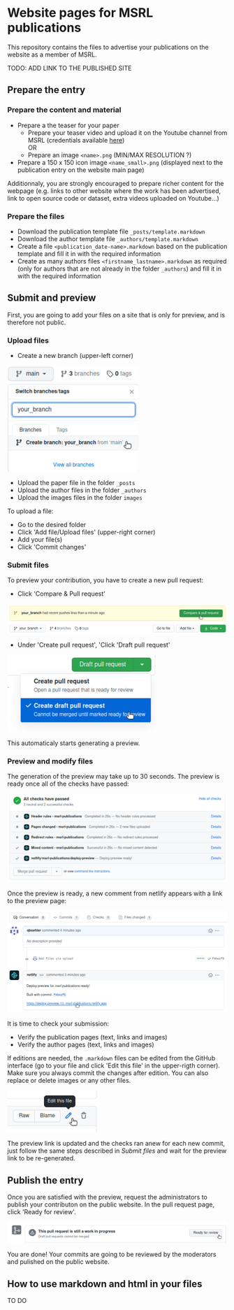 # Website pages for MSRL publications 

This repository contains the files to advertise your publications on the website as a member of MSRL.

TODO: ADD LINK TO THE PUBLISHED SITE

## Prepare the entry

### Prepare the content and material

- Prepare a the teaser for your paper
   - Prepare your teaser video and upload it on the Youtube channel from MSRL (credentials available [here](https://wiki.msrl.ethz.ch/index.php/MSRL_Members:Youtube)) <br>
   OR
   - Prepare an image ```<name>.png```  (MIN/MAX RESOLUTION ?) 
- Prepare a 150 x 150 icon image ```<name_small>.png``` (displayed next to the publication entry on the website main page)

Additionnaly, you are strongly encouraged to prepare richer content for the webpage (e.g. links to other website where the work has been advertised, link to open source code or dataset, extra videos uploaded on Youtube...)

### Prepare the files

- Download the publication template file ```_posts/template.markdown```
- Download the author template file ```_authors/template.markdown```
- Create a file ```<publication_date-name>.markdown``` based on the publication template and fill it in with the required information
- Create as many authors files ```<firstname_lastname>.markdown``` as required (only for authors that are not already in the folder ```_authors```) and fill it in with the required information

## Submit and preview

First, you are going to add your files on a site that is only for preview, and is therefore not public.

### Upload files

- Create a new branch (upper-left corner)

![New branch](documentation/new_branch.png)

- Upload the paper file in the folder ```_posts``` 
- Upload the author files in the folder ```_authors```
- Upload the images files in the folder ```images```

To upload a file:
- Go to the desired folder
- Click 'Add file/Upload files' (upper-right corner)
- Add your file(s)
- Click 'Commit changes'

### Submit files

To preview your contribution, you have to create a new pull request:

- Click 'Compare & Pull request'

![New PR](documentation/create_pr.png)

- Under 'Create pull request', 'Click 'Draft pull request'

![Draft PR](documentation/draft_pr.png)

This automaticaly starts generating a preview.

### Preview and modify files

The generation of the preview may take up to 30 seconds. The preview is ready once all of the checks have passed:

![Checks](documentation/checks.png)

Once the preview is ready, a new comment from netlify appears with a link to the preview page: 

![Link for preview](documentation/preview.png)

It is time to check your submission:
- Verify the publication pages (text, links and images)
- Verify the author pages (text, links and images)

If editions are needed, the ```.markdown``` files can be edited from the GitHub interface (go to your file and click 'Edit this file' in the upper-rigth corner). Make sure you always commit the changes after edition. You can also replace or delete images or any other files.

![Edit MD](documentation/edit_md.png)

The preview link is updated and the checks ran anew for each new commit, just follow the same steps described in *Submit files* and wait for the preview link to be re-generated.

## Publish the entry

Once you are satisfied with the preview, request the administrators to publish your contributon on the public website. In the pull request page, click 'Ready for review'. 

![Submit for review](documentation/review_pr.png)

You are done! Your commits are going to be reviewed by the moderators and pulished on the public website.

## How to use markdown and html in your files

TO DO
